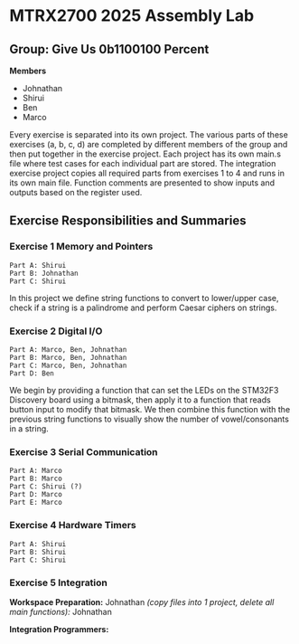 # MTRX2700 2025 Assembly Lab
## Group: Give Us 0b1100100 Percent
**Members**
- Johnathan
- Shirui
- Ben
- Marco

Every exercise is separated into its own project. The various parts of these exercises (a, b, c, d) are completed by different members of the group and then put together in the exercise project. Each project has its own main.s file where test cases for each individual part are stored.
The integration exercise project copies all required parts from exercises 1 to 4 and runs in its own main file.
Function comments are presented to show inputs and outputs based on the register used.

## Exercise Responsibilities and Summaries
### Exercise 1 Memory and Pointers
```
Part A: Shirui
Part B: Johnathan
Part C: Shirui
```
In this project we define string functions to convert to lower/upper case, check if a string is a palindrome and perform Caesar ciphers on strings.

### Exercise 2 Digital I/O
```
Part A: Marco, Ben, Johnathan
Part B: Marco, Ben, Johnathan
Part C: Marco, Ben, Johnathan
Part D: Ben
```
We begin by providing a function that can set the LEDs on the STM32F3 Discovery board using a bitmask, then apply it to a function that reads button input to modify that bitmask. We then combine this function with the previous string functions to visually show the number of vowel/consonants in a string.

### Exercise 3 Serial Communication
```
Part A: Marco
Part B: Marco
Part C: Shirui (?)
Part D: Marco
Part E: Marco
```
### Exercise 4 Hardware Timers
```
Part A: Shirui
Part B: Shirui
Part C: Shirui
```
### Exercise 5 Integration
**Workspace Preparation:** Johnathan
*(copy files into 1 project, delete all main functions):* Johnathan

**Integration Programmers:**

